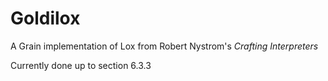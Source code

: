 # Goldilox

A Grain implementation of Lox from Robert Nystrom's _Crafting Interpreters_

Currently done up to section 6.3.3
